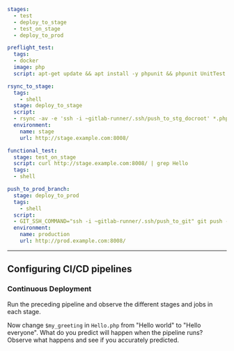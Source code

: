 ```yaml
stages:
  - test
  - deploy_to_stage
  - test_on_stage
  - deploy_to_prod

preflight_test:
  tags:
  - docker
  image: php
  script: apt-get update && apt install -y phpunit && phpunit UnitTest HelloTest.php

rsync_to_stage:
  tags:
    - shell
  stage: deploy_to_stage
  script:
  - rsync -av -e 'ssh -i ~gitlab-runner/.ssh/push_to_stg_docroot' *.php root@stage.example.com:/var/www/stg-html/
  environment:
    name: stage
    url: http://stage.example.com:8008/

functional_test:
  stage: test_on_stage
  script: curl http://stage.example.com:8008/ | grep Hello
  tags:
  - shell

push_to_prod_branch:
  stage: deploy_to_prod
  tags:
    - shell
  script:
  - GIT_SSH_COMMAND="ssh -i ~gitlab-runner/.ssh/push_to_git" git push --force git@gitlab.example.com:root/www.git +HEAD:refs/heads/prod
  environment:
    name: production
    url: http://prod.example.com:8008/
```
---
## Configuring CI/CD pipelines
### Continuous Deployment

Run the preceding pipeline and observe the different stages and jobs in each stage.

Now change `$my_greeting` in `Hello.php` from "Hello world" to "Hello everyone". What do you predict will happen when the pipeline runs? Observe what happens and see if you accurately predicted.
